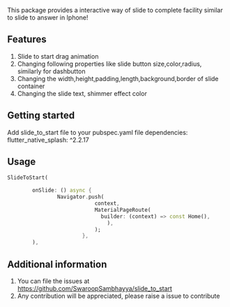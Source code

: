 <!--
This README describes the package. If you publish this package to pub.dev,
this README's contents appear on the landing page for your package.

For information about how to write a good package README, see the guide for
[writing package pages](https://dart.dev/guides/libraries/writing-package-pages).

For general information about developing packages, see the Dart guide for
[creating packages](https://dart.dev/guides/libraries/create-library-packages)
and the Flutter guide for
[developing packages and plugins](https://flutter.dev/developing-packages).
-->

This package provides a interactive way of slide to complete facility similar to slide to answer in Iphone!

## Features

1. Slide to start drag animation
2. Changing following properties like slide button size,color,radius, similarly for dashbutton
3. Changing the width,height,padding,length,background,border of slide container
4. Changing the slide text, shimmer effect color

## Getting started

Add slide_to_start file to your pubspec.yaml file
dependencies:
flutter_native_splash: ^2.2.17

## Usage

```dart
SlideToStart(

        onSlide: () async {
                Navigator.push(
                            context,
                            MaterialPageRoute(
                              builder: (context) => const Home(),
                                ),
                            );
                        },
        ),
```

## Additional information

1. You can file the issues at https://github.com/SwaroopSambhayya/slide_to_start
2. Any contribution will be appreciated, please raise a issue to contribute
